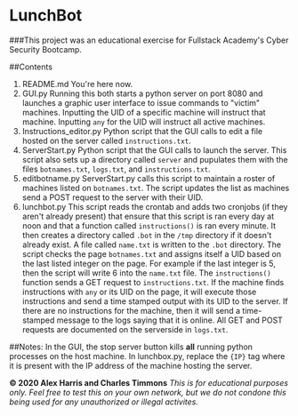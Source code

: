 # LunchBot

###This project was an educational exercise for Fullstack Academy's Cyber Security Bootcamp.

##Contents
1. README.md
    You're here now.
2. GUI.py
    Running this both starts a python server on port 8080 and launches a graphic user interface to issue commands to "victim" machines.  Inputting the UID of a specific machine will instruct that machine.  Inputting `any` for the UID will instruct all active machines.
3. Instructions_editor.py
    Python script that the GUI calls to edit a file hosted on the server called `instructions.txt`.
4. ServerStart.py
    Python script that the GUI calls to launch the server.  This script also sets up a directory called `server` and pupulates them with the files `botnames.txt`, `logs.txt`, and `instructions.txt`.
5. editbotname.py
    ServerStart.py calls this script to maintain a roster of machines listed on `botnames.txt`.  The script updates the list as machines send a POST request to the server with their UID.
6. lunchbot.py
    This script reads the crontab and adds two cronjobs (if they aren't already present) that ensure that this script is ran every day at noon and that a function called `instructions()` is ran every minute.  It then creates a directory called `.bot` in the `/tmp` directory if it doesn't already exist.
    A file called `name.txt` is written to the `.bot` directory.  The script checks the page `botnames.txt` and assigns itself a UID based on the last listed integer on the page.  For example if the last integer is 5, then the script will write 6 into the `name.txt` file.
    The `instructions()` function sends a GET request to `instructions.txt`.  If the machine finds instructions with `any` or its UID on the page, it will execute those instructions and send a time stamped output with its UID to the server.  If there are no instructions for the machine, then it will send a time-stamped message to the logs saying that it is online.  All GET and POST requests are documented on the serverside in `logs.txt`.


##Notes:  In the GUI, the stop server button kills <b>all</b> running python processes on the host machine.
          In lunchbox.py, replace the `{IP}` tag where it is present with the IP address of the machine hosting the server.



<b>© 2020 Alex Harris and Charles Timmons</b>
  <i>This is for educational purposes only.  Feel free to test this on your own network, but we do not condone this being used for any unauthorized or illegal activites.</i>
